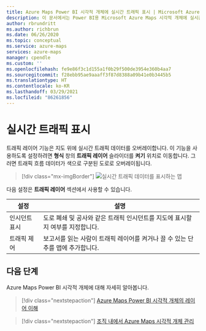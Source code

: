 ```yaml
---
title: Azure Maps Power BI 시각적 개체에 실시간 트래픽 표시 | Microsoft Azure 맵
description: 이 문서에서는 Power BI용 Microsoft Azure Maps 시각적 개체에 실시간 트래픽을 표시하는 방법을 알아봅니다.
author: rbrundritt
ms.author: richbrun
ms.date: 06/26/2020
ms.topic: conceptual
ms.service: azure-maps
services: azure-maps
manager: cpendle
ms.custom: ''
ms.openlocfilehash: fe9e86f3c1d155a1f0b29f500de3954e360b4aa7
ms.sourcegitcommit: f28ebb95ae9aaaff3f87d8388a09b41e0b3445b5
ms.translationtype: HT
ms.contentlocale: ko-KR
ms.lasthandoff: 03/29/2021
ms.locfileid: "86261856"
---
```

# <a name="show-real-time-traffic"></a>실시간 트래픽 표시

트래픽 레이어 기능은 지도 위에 실시간 트래픽 데이터를 오버레이합니다. 이 기능을 사용하도록 설정하려면 **형식** 창의 **트래픽 레이어** 슬라이더를 **켜기** 위치로 이동합니다. 그러면 트래픽 흐름 데이터가 색으로 구분된 도로로 오버레이됩니다.

> [!div class="mx-imgBorder"]
> ![실시간 트래픽 데이터를 표시하는 맵](media/power-bi-visual/traffic-layer.png)

다음 설정은 **트래픽 레이어** 섹션에서 사용할 수 있습니다.

| 설정         | 설명    |
|-----------------|----------------|
| 인시던트 표시  | 도로 폐쇄 및 공사와 같은 트래픽 인시던트를 지도에 표시할지 여부를 지정합니다. |
| 트래픽 제어 | 보고서를 읽는 사람이 트래픽 레이어를 켜거나 끌 수 있는 단추를 맵에 추가합니다.  |

## <a name="next-steps"></a>다음 단계

Azure Maps Power BI 시각적 개체에 대해 자세히 알아봅니다.

> [!div class="nextstepaction"]
> [Azure Maps Power BI 시각적 개체의 레이어 이해](power-bi-visual-understanding-layers.md)

> [!div class="nextstepaction"]
> [조직 내에서 Azure Maps 시각적 개체 관리](power-bi-visual-manage-access.md)
